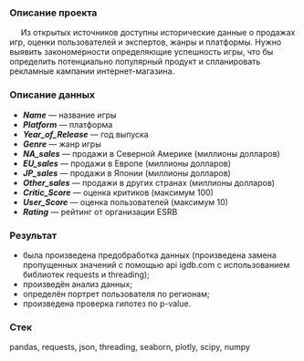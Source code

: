 ### Описание проекта  
&nbsp;&nbsp;&nbsp;&nbsp;&nbsp;Из открытых источников доступны исторические данные о продажах игр, оценки пользователей и экспертов, жанры и платформы. Нужно выявить закономерности определяющие успешность игры, что бы определить потенциально популярный продукт и спланировать рекламные кампании интернет-магазина.    
### Описание данных  
- ***Name*** — название игры
- ***Platform*** — платформа
- ***Year_of_Release*** — год выпуска
- ***Genre*** — жанр игры
- ***NA_sales*** — продажи в Северной Америке (миллионы долларов)
- ***EU_sales*** — продажи в Европе (миллионы долларов)
- ***JP_sales*** — продажи в Японии (миллионы долларов)
- ***Other_sales*** — продажи в других странах (миллионы долларов)
- ***Critic_Score*** — оценка критиков (максимум 100)
- ***User_Score*** — оценка пользователей (максимум 10)
- ***Rating*** — рейтинг от организации ESRB  
### Результат  
- была произведена предобработка данных (произведена замена пропущенных значений с помощью api igdb.com с использованием библиотек requests и threading);
- произведён анализ данных;
- определён портрет пользователя по регионам;
- произведена проверка гипотез по p-value.
### Стек  
pandas, requests, json, threading, seaborn, plotly, scipy, numpy
